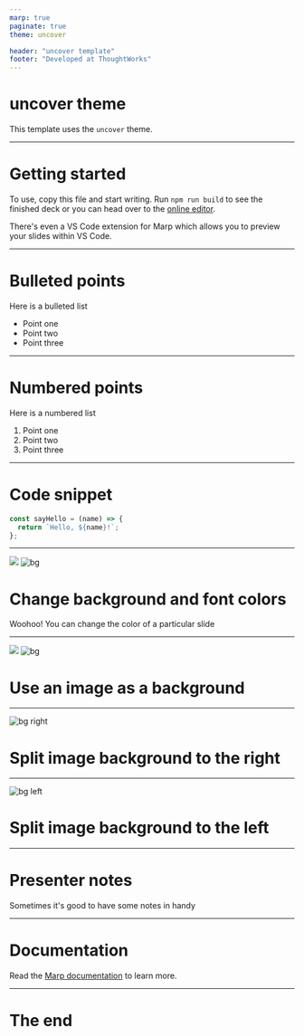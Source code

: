 ```yaml
---
marp: true
paginate: true
theme: uncover

header: "uncover template"
footer: "Developed at ThoughtWorks"
---
```


# uncover theme

This template uses the `uncover` theme.

<!-- Add your presenter notes here -->

---

# Getting started

To use, copy this file and start writing. Run `npm run build` to see the finished deck or you can head over to the [online editor](https://web.marp.app/).

There's even a VS Code extension for Marp which allows you to preview your slides within VS Code.

---

# Bulleted points

Here is a bulleted list

- Point one
- Point two
- Point three

---

# Numbered points

Here is a numbered list

1. Point one
1. Point two
1. Point three

---

# Code snippet

```js
const sayHello = (name) => {
  return `Hello, ${name}!`;
};
```

---

![](white)
![bg](purple)

# Change background and font colors

Woohoo! You can change the color of a particular slide

---

![](white)
![bg](https://i.imgur.com/l49aYS3.jpeg)

# Use an image as a background

---

![bg right](https://i.imgur.com/l49aYS3.jpeg)

# Split image background to the right

---

![bg left](https://i.imgur.com/l49aYS3.jpeg)

# Split image background to the left

---

# Presenter notes

Sometimes it's good to have some notes in handy

<!--
Presenter notes are written as HTML comments
We bet these comments will help your presentation...
-->

---

# Documentation

Read the [Marp documentation](https://marpit.marp.app/) to learn more.

---

# The end
